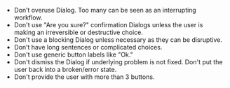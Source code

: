 - Don’t overuse Dialog. Too many can be seen as an interrupting workflow.
- Don't use "Are you sure?" confirmation Dialogs unless the user is making an irreversible or destructive choice.
- Don't use a blocking Dialog unless necessary as they can be disruptive.
- Don’t have long sentences or complicated choices.
- Don't use generic button labels like "Ok."
- Don't dismiss the Dialog if underlying problem is not fixed. Don't put the user back into a broken/error state.
- Don't provide the user with more than 3 buttons.
